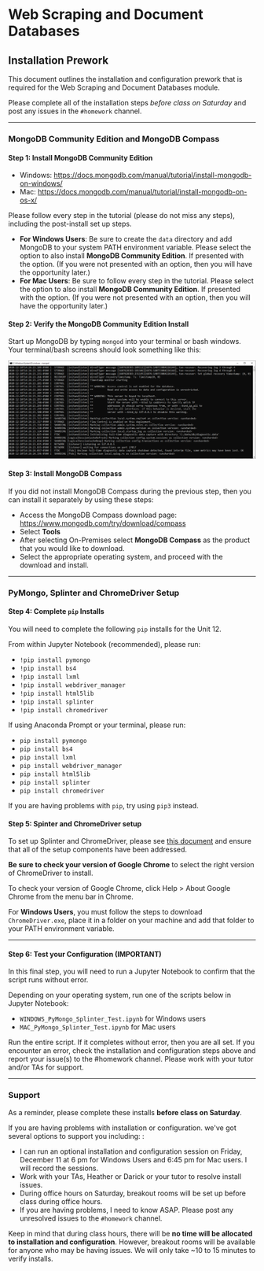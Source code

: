 # Web Scraping and Document Databases

## Installation Prework
This document outlines the installation and configuration prework that is required for the Web Scraping and Document Databases module.

Please complete all of the installation steps *before class on Saturday* and post any issues in the `#homework` channel.

- - -

### MongoDB Community Edition and MongoDB Compass
#### **Step 1: Install MongoDB Community Edition**

* Windows: https://docs.mongodb.com/manual/tutorial/install-mongodb-on-windows/
* Mac: https://docs.mongodb.com/manual/tutorial/install-mongodb-on-os-x/


Please follow every step in the tutorial (please do not miss any steps), including the post-install set up steps.
  * **For Windows Users**: Be sure to create the `data` directory and add MongoDB to your system PATH environment variable. Please select the option to also install **MongoDB Community Edition**. If presented with the option. (If you were not presented with an option, then you will have the opportunity later.)
  * **For Mac Users**: Be sure to follow every step in the tutorial. Please select the option to also install **MongoDB Community Edition**. If presented with the option. (If you were not presented with an option, then you will have the opportunity later.)

#### **Step 2: Verify the MongoDB Community Edition Install**
Start up MongoDB by typing `mongod` into your terminal or bash windows. Your terminal/bash screens should look something like this:

![mongod image](Images/mongod.png)

#### **Step 3: Install MongoDB Compass**

If you did not install MongoDB Compass during the previous step, then you can install it separately by using these steps:

* Access the MongoDB Compass download page: https://www.mongodb.com/try/download/compass
* Select **Tools**
* After selecting On-Premises select **MongoDB Compass** as the product that you would like to download.
* Select the appropriate operating system, and proceed with the download and install.

- - -

### PyMongo, Splinter and ChromeDriver Setup

#### **Step 4: Complete `pip` Installs**
You will need to complete the following `pip` installs for the Unit 12.

From within Jupyter Notebook (recommended), please run:
* `!pip install pymongo`
* `!pip install bs4`
* `!pip install lxml`
* `!pip install webdriver_manager`
* `!pip install html5lib`
* `!pip install splinter`
* `!pip install chromedriver`

If using Anaconda Prompt or your terminal, please run:
* `pip install pymongo`
* `pip install bs4`
* `pip install lxml`
* `pip install webdriver_manager`
* `pip install html5lib`
* `pip install splinter`
* `pip install chromedriver`

If you are having problems with `pip`, try using `pip3` instead.

#### **Step 5: Spinter and ChromeDriver setup**

To set up Splinter and ChromeDriver, please see [this document](https://splinter.readthedocs.io/en/latest/drivers/chrome.html) and ensure that all of the setup components have been addressed.

**Be sure to check your version of Google Chrome** to select the right version of ChromeDriver to install.

To check your version of Google Chrome, click Help > About Google Chrome from the menu bar in Chrome.

For **Windows Users**, you must follow the steps to download `ChromeDriver.exe`, place it in a folder on your machine and add that folder to your PATH environment variable.

- - -

#### **Step 6: Test your Configuration (IMPORTANT)**

In this final step, you will need to run a Jupyter Notebook to confirm that the script runs without error.

Depending on your operating system, run one of the scripts below in Jupyter Notebook:
* `WINDOWS_PyMongo_Splinter_Test.ipynb` for Windows users
* `MAC_PyMongo_Splinter_Test.ipynb` for Mac users

Run the entire script. If it completes without error, then you are all set. If you encounter an error, check the installation and configuration steps above and report your issue(s) to the #homework channel. Please work with your tutor and/or TAs for support.

- - -

### Support
As a reminder, please complete these installs **before class on Saturday**.

If you are having problems with installation or configuration. we've got several options to support you including: :
* I can run an optional installation and configuration session on Friday, December 11 at 6 pm for Windows Users and 6:45 pm for Mac users. I will record the sessions.
* Work with your TAs, Heather or Darick or your tutor to resolve install issues.
* During office hours on Saturday, breakout rooms will be set up before class during office hours.
* If you are having problems, I need to know ASAP. Please post any unresolved issues to the `#homework` channel.

Keep in mind that during class hours, there will be **no time will be allocated to installation and configuration**. However, breakout rooms will be available for anyone who may be having issues. We will only take ~10 to 15 minutes to verify installs.
